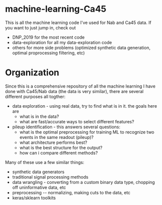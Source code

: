 # machine-learning-Ca45
This is all the machine learning code I've used for Nab and Ca45 data.
If you want to just jump in, check out 
* DNP_2019 for the most recent code
* data-exploration for all my data-exploration code
* others for more side problems (optimized synthetic data generation, optimal proprocessing filtering, etc)

# Organization
Since this is a comprehensive repository of all the machine learning 
I have done with Ca45/Nab data (the data is very similar), there are 
several different purposes all togther:
 * data exploration - using real data, try to find what is in it. the goals here are
    * what is in the data?
    * what are fast/accurate ways to select different features?
 * pileup identification - this answers several questions:
    * what is the optimal preprocessing for training ML to recognize two events in the same readout (pileup)?
    * what architecture performs best?
    * what is the best structure for the output?
    * how can i compare different methods?
    
    
Many of these use a few similar things:
 * synthetic data generators
 * traditional signal processing methods
 * data wrangling - converting from a custom binary data type, chopping off uninformative data, etc
 * preprocessing -- normalizing, making cuts to the data, etc
 * keras/sklearn toolkits
 
 
    
